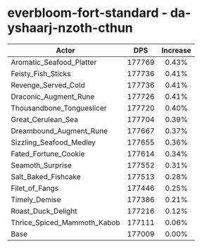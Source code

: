 # everbloom-fort-standard - da-yshaarj-nzoth-cthun
| Actor | DPS | Increase |
|---|:---:|:---:|
|Aromatic_Seafood_Platter|177769|0.43%|
|Feisty_Fish_Sticks|177736|0.41%|
|Revenge_Served_Cold|177736|0.41%|
|Draconic_Augment_Rune|177726|0.41%|
|Thousandbone_Tongueslicer|177720|0.40%|
|Great_Cerulean_Sea|177704|0.39%|
|Dreambound_Augment_Rune|177667|0.37%|
|Sizzling_Seafood_Medley|177655|0.36%|
|Fated_Fortune_Cookie|177614|0.34%|
|Seamoth_Surprise|177552|0.31%|
|Salt_Baked_Fishcake|177513|0.28%|
|Filet_of_Fangs|177446|0.25%|
|Timely_Demise|177386|0.21%|
|Roast_Duck_Delight|177216|0.12%|
|Thrice_Spiced_Mammoth_Kabob|177111|0.06%|
|Base|177009|0.00%|
